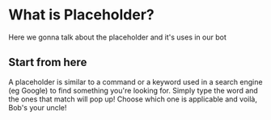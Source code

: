 # What is Placeholder?
Here we gonna talk about the placeholder and it's uses in our bot

## Start from here
A placeholder is similar to a command or a keyword used in a search engine (eg Google) to find something you're looking for.  Simply type the word and the ones that match will pop up! Choose which one is applicable and voilà, Bob's your uncle!
